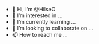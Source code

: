 - 👋 Hi, I’m @HilseO
- 👀 I’m interested in ...
- 🌱 I’m currently learning ...
- 💞️ I’m looking to collaborate on ...
- 📫 How to reach me ...

<!---
HilseO/HilseO is a ✨ special ✨ repository because its `README.md` (this file) appears on your GitHub profile.
You can click the Preview link to take a look at your changes.
--->
